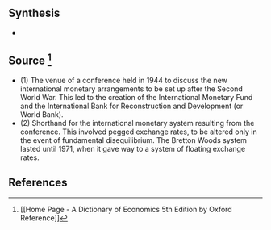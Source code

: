 ## Synthesis
- 
## Source [^1]
- (1) The venue of a conference held in 1944 to discuss the new international monetary arrangements to be set up after the Second World War. This led to the creation of the International Monetary Fund and the International Bank for Reconstruction and Development (or World Bank).
- (2) Shorthand for the international monetary system resulting from the conference. This involved pegged exchange rates, to be altered only in the event of fundamental disequilibrium. The Bretton Woods system lasted until 1971, when it gave way to a system of floating exchange rates.
## References

[^1]: [[Home Page - A Dictionary of Economics 5th Edition by Oxford Reference]]